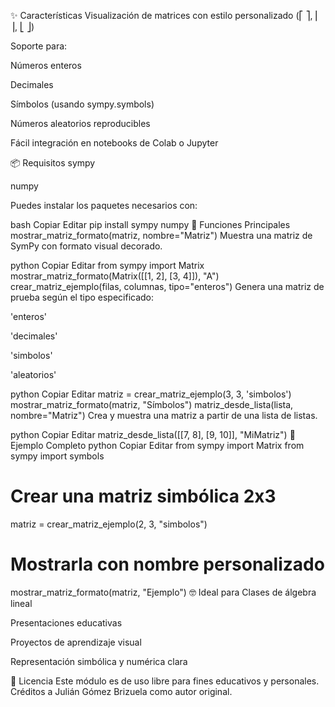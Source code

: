 ✨ Características
Visualización de matrices con estilo personalizado (⎡ ⎤, ⎢ ⎥, ⎣ ⎦)

Soporte para:

Números enteros

Decimales

Símbolos (usando sympy.symbols)

Números aleatorios reproducibles

Fácil integración en notebooks de Colab o Jupyter

📦 Requisitos
sympy

numpy

Puedes instalar los paquetes necesarios con:

bash
Copiar
Editar
pip install sympy numpy
🔧 Funciones Principales
mostrar_matriz_formato(matriz, nombre="Matriz")
Muestra una matriz de SymPy con formato visual decorado.

python
Copiar
Editar
from sympy import Matrix
mostrar_matriz_formato(Matrix([[1, 2], [3, 4]]), "A")
crear_matriz_ejemplo(filas, columnas, tipo="enteros")
Genera una matriz de prueba según el tipo especificado:

'enteros'

'decimales'

'simbolos'

'aleatorios'

python
Copiar
Editar
matriz = crear_matriz_ejemplo(3, 3, 'simbolos')
mostrar_matriz_formato(matriz, "Símbolos")
matriz_desde_lista(lista, nombre="Matriz")
Crea y muestra una matriz a partir de una lista de listas.

python
Copiar
Editar
matriz_desde_lista([[7, 8], [9, 10]], "MiMatriz")
📘 Ejemplo Completo
python
Copiar
Editar
from sympy import Matrix
from sympy import symbols

# Crear una matriz simbólica 2x3
matriz = crear_matriz_ejemplo(2, 3, "simbolos")

# Mostrarla con nombre personalizado
mostrar_matriz_formato(matriz, "Ejemplo")
🤓 Ideal para
Clases de álgebra lineal

Presentaciones educativas

Proyectos de aprendizaje visual

Representación simbólica y numérica clara

📜 Licencia
Este módulo es de uso libre para fines educativos y personales.
Créditos a Julián Gómez Brizuela como autor original.
